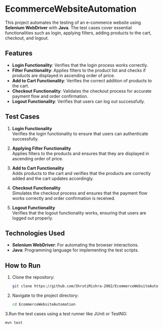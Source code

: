 # EcommerceWebsiteAutomation

This project automates the testing of an e-commerce website using **Selenium WebDriver** with **Java**. The test cases cover essential functionalities such as login, applying filters, adding products to the cart, checkout, and logout.

## Features

- **Login Functionality**: Verifies that the login process works correctly.
- **Filter Functionality**: Applies filters to the product list and checks if products are displayed in ascending order of price.
- **Add to Cart Functionality**: Verifies the correct addition of products to the cart.
- **Checkout Functionality**: Validates the checkout process for accurate payment flow and order confirmation.
- **Logout Functionality**: Verifies that users can log out successfully.

## Test Cases

1. **Login Functionality**  
   Verifies the login functionality to ensure that users can authenticate successfully.

2. **Applying Filter Functionality**  
   Applies filters to the products and ensures that they are displayed in ascending order of price.

3. **Add to Cart Functionality**  
   Adds products to the cart and verifies that the products are correctly added and the cart updates accordingly.

4. **Checkout Functionality**  
   Simulates the checkout process and ensures that the payment flow works correctly and order confirmation is received.

5. **Logout Functionality**  
   Verifies that the logout functionality works, ensuring that users are logged out properly.

## Technologies Used

- **Selenium WebDriver**: For automating the browser interactions.
- **Java**: Programming language for implementing the test scripts.

## How to Run

1. Clone the repository:
   ```bash
   git clone https://github.com/ShrutiMishra-2002/EcommerceWebsiteAutomation.git

2. Navigate to the project directory:
   ```bash
   cd EcommerceWebsiteAutomation
3.Run the test cases using a test runner like JUnit or TestNG:
   ```bash
   mvn test

